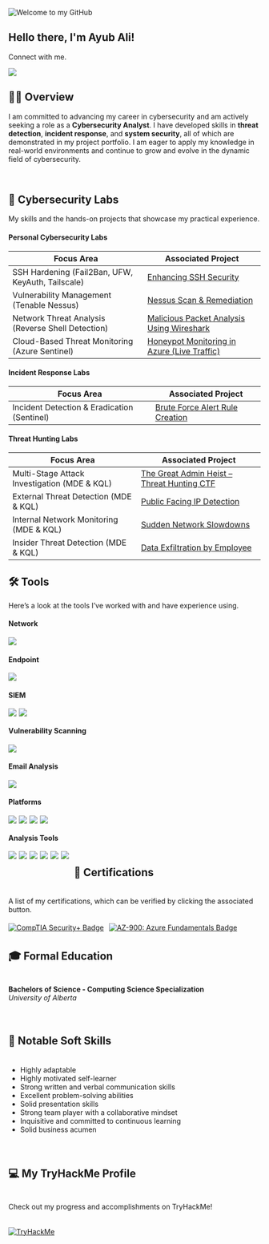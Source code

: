 ![Welcome to my GitHub](https://camo.githubusercontent.com/5276a76d8bff4f232011bd5490d11e51e53c1c53fbd38f8644ba56c41f5e8491/68747470733a2f2f63617073756c652d72656e6465722e76657263656c2e6170702f6170693f747970653d776176696e67266865696768743d32303026636f6c6f723d3130303a3839393439392c303a37303830393026746578743d57656c636f6d65253230746f2532306d7925323047697468756226666f6e74416c69676e3d353026666f6e7453697a653d333526666f6e74416c69676e593d333726666f6e74436f6c6f723d46464646464626616e696d6174696f6e3d7477696e6b6c696e67)

## Hello there, I'm Ayub Ali!

Connect with me.

<a href="https://www.linkedin.com/in/ayubhali/">
  <img src="https://img.shields.io/badge/LinkedIn-0072b1?&style=for-the-badge&logo=linkedin&logoColor=white" />
</a>

## 👨‍💻 Overview
<p>I am committed to advancing my career in cybersecurity and am actively seeking a role as a <strong>Cybersecurity Analyst</strong>. I have developed skills in <strong>threat detection</strong>, <strong>incident response</strong>, and <strong>system security</strong>, all of which are demonstrated in my project portfolio. I am eager to apply my knowledge in real-world environments and continue to grow and evolve in the dynamic field of cybersecurity.</p><br>


## 🧰 Cybersecurity Labs

My skills and the hands-on projects that showcase my practical experience.

#### Personal Cybersecurity Labs

| Focus Area                                         | Associated Project                                                                 |
|----------------------------------------------------|------------------------------------------------------------------------------------|
| SSH Hardening (Fail2Ban, UFW, KeyAuth, Tailscale) | <a href="https://github.com/Serg-Luka/SSH-Hardening-Home-Lab">Enhancing SSH Security</a> |
| Vulnerability Management (Tenable Nessus)         | <a href="https://github.com/Serg-Luka/Tenable-Nessus-Vulnerability-Scan-and-Remediation-in-Windows">Nessus Scan & Remediation</a> |
| Network Threat Analysis (Reverse Shell Detection) | <a href="https://github.com/Serg-Luka/Analysing-Malicious-Traffic-with-Wireshark">Malicious Packet Analysis Using Wireshark</a> |
| Cloud-Based Threat Monitoring (Azure Sentinel)    | <a href="https://github.com/Serg-Luka/SOC-and-Honeynet-in-Azure-Live-Traffic">Honeypot Monitoring in Azure (Live Traffic)</a> |

#### Incident Response Labs

| Focus Area                                             | Associated Project                                                                 |
|---------------------------------------------------|------------------------------------------------------------------------------------|
| Incident Detection & Eradication (Sentinel)     | <a href="https://github.com/Serg-Luka/Incident-Response-Brute-Force-Alert-Rule">Brute Force Alert Rule Creation</a> |

#### Threat Hunting Labs

| Focus Area                                             | Associated Project                                                                 |
|---------------------------------------------------|------------------------------------------------------------------------------------|
| Multi-Stage Attack Investigation (MDE & KQL)	            | <a href="https://github.com/Serg-Luka/Threat-Hunting-CTF">The Great Admin Heist – Threat Hunting CTF</a> |
| External Threat Detection (MDE & KQL)            | <a href="https://github.com/Serg-Luka/threat-hunting-brute-force">Public Facing IP Detection</a> |
| Internal Network Monitoring (MDE & KQL)         | <a href="https://github.com/Serg-Luka/Sudden-Network-Slowdowns-Incident">Sudden Network Slowdowns</a> |
| Insider Threat Detection (MDE & KQL)             | <a href="https://github.com/Serg-Luka/Threat-Hunting-Incident-Data-Exfiltration-Employee">Data Exfiltration by Employee</a> |

## 🛠️ Tools

Here’s a look at the tools I’ve worked with and have experience using.

#### Network
<div style="display: flex; gap: 5px; flex-wrap: wrap;">
<img src="https://img.shields.io/badge/-Wireshark-1679A7?&style=for-the-badge&logo=Wireshark&logoColor=white" />
</div>

#### Endpoint
<div style="display: flex; gap: 5px; flex-wrap: wrap;">
    <img src="https://img.shields.io/badge/-Microsoft_Defender_for_Endpoint-00A4EF?&style=for-the-badge&logo=Microsoft&logoColor=white" />
</div>

#### SIEM
<div style="display: flex; gap: 5px; flex-wrap: wrap;">
    <img src="https://img.shields.io/badge/-Microsoft_Sentinel-0078D4?&style=for-the-badge&logo=Microsoft&logoColor=white" />
    <img src="https://img.shields.io/badge/-Splunk-000000?&style=for-the-badge&logo=Splunk&logoColor=white" />
</div>

#### Vulnerability Scanning
<div style="display: flex; gap: 5px; flex-wrap: wrap;">
    <img src="https://img.shields.io/badge/-Tenable_Nessus-00C176?&style=for-the-badge&logo=Tenable&logoColor=white" />
</div>

#### Email Analysis
<div style="display: flex; gap: 5px; flex-wrap: wrap;">
    <img src="https://img.shields.io/badge/-PhishTool-FF5733?&style=for-the-badge&logo=PhishTool&logoColor=white" />
</div>

#### Platforms
<div style="display: flex; gap: 5px; flex-wrap: wrap;">
    <img src="https://img.shields.io/badge/-Windows-0078D6?&style=for-the-badge&logo=Windows&logoColor=white" />
    <img src="https://img.shields.io/badge/-Linux-FCC624?&style=for-the-badge&logo=Linux&logoColor=black" />
    <img src="https://img.shields.io/badge/-Microsoft_Azure-007FFF?&style=for-the-badge&logo=Microsoft-Azure&logoColor=white" />
    <img src="https://img.shields.io/badge/-VMware-607078?&style=for-the-badge&logo=VMware&logoColor=white" />
</div>


#### Analysis Tools
<div style="display: flex; gap: 5px; flex-wrap: wrap;">
<div style="display: flex; gap: 5px; flex-wrap: wrap;">
    <img src="https://img.shields.io/badge/-URLscan-FF6600?&style=for-the-badge&logo=URLscan&logoColor=white" />
    <img src="https://img.shields.io/badge/-VirusTotal-2D9B1D?&style=for-the-badge&logo=VirusTotal&logoColor=white" />
    <img src="https://img.shields.io/badge/-Cisco_Talos-0061F2?&style=for-the-badge&logo=Cisco&logoColor=white" />
    <img src="https://img.shields.io/badge/-Abuse.CH-5C5C5C?&style=for-the-badge&logo=AbuseCH&logoColor=white" />
    <img src="https://img.shields.io/badge/-MITRE_ATT%26CK-FF4F00?&style=for-the-badge&logo=MITRE&logoColor=white" />
    <img src="https://img.shields.io/badge/-ANY.RUN-6A5ACD?&style=for-the-badge&logo=WindowsTerminal&logoColor=white" />
</div><br>


## 📑 Certifications

A list of my certifications, which can be verified by clicking the associated button.

<div style="display: flex; flex-wrap: wrap; gap: 10px; justify-content: center; align-items: center;">

  <a href="https://www.credly.com/badges/ba872182-26ff-4769-afef-7ed7fb9c6806/" target="_blank" rel="noopener noreferrer">
    <img src="https://img.shields.io/badge/CompTIA%20Security%2B-%23FF0000?style=for-the-badge&logo=comptia&logoColor=white" alt="CompTIA Security+ Badge" />
  </a>

  <a href="https://learn.microsoft.com/api/credentials/share/en-us/SergLuka/4B42C5CE36F5C632?sharingId=E759FF9A21D23D5D" target="_blank" rel="noopener noreferrer">
    <img src="https://img.shields.io/badge/AZ--900:_Azure%20Fundamentals-blue?style=for-the-badge&logo=microsoft" alt="AZ-900: Azure Fundamentals Badge" />
  </a><br>

</div><br>


## 🎓 Formal Education

**Bachelors of Science - Computing Science Specialization**  
*University of Alberta*<br><br>


## 🎯 Notable Soft Skills

- Highly adaptable
- Highly motivated self-learner
- Strong written and verbal communication skills  
- Excellent problem-solving abilities
- Solid presentation skills  
- Strong team player with a collaborative mindset  
- Inquisitive and committed to continuous learning  
- Solid business acumen
<br><br>


## 💻 My TryHackMe Profile

Check out my progress and accomplishments on TryHackMe!

[![TryHackMe](https://tryhackme-badges.s3.amazonaws.com/Melonashell.png)](https://tryhackme.com/p/Melonashell)

